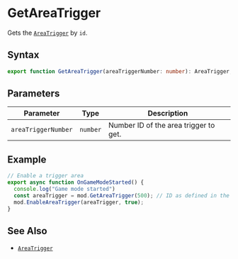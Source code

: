 # GetAreaTrigger

Gets the [`AreaTrigger`](../types/AreaTrigger.md) by `id`.

## Syntax

```typescript
export function GetAreaTrigger(areaTriggerNumber: number): AreaTrigger;
```

## Parameters

| Parameter | Type | Description |
| --------- | --- | --- |
| `areaTriggerNumber` | `number` | Number ID of the area trigger to get. |

## Example

```typescript
// Enable a trigger area
export async function OnGameModeStarted() {
  console.log("Game mode started")
  const areaTrigger = mod.GetAreaTrigger(500); // ID as defined in the Godot level editor
  mod.EnableAreaTrigger(areaTrigger, true);
}
```

## See Also
- [`AreaTrigger`](../types/AreaTrigger.md)